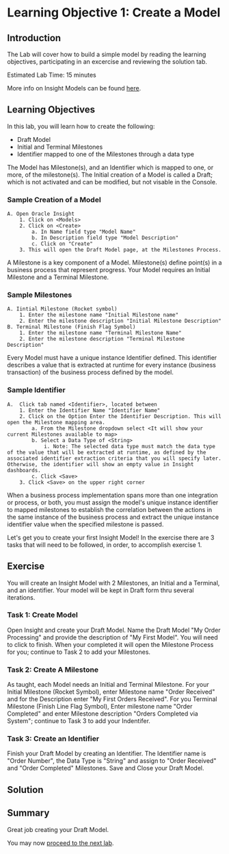 # Learning Objective 1: Create a Model

## Introduction
The Lab will cover how to build a simple model by reading the learning objectives, participating in an excercise and reviewing the solution tab.

Estimated Lab Time: 15 minutes

More info on Insight Models can be found [here](https://docs.oracle.com/en/cloud/paas/integration-cloud/user-int-insight-oci/work-models-integration-insight.html).

## Learning Objectives
In this lab, you will learn how to create the following:
- Draft Model
- Initial and Terminal Milestones
- Identifier mapped to one of the Milestones through a data type

The Model has Milestone(s), and an Identifier which is mapped to one, or more, of the milestone(s). The Initial creation of a Model is called a Draft; which is not activated and can be modified, but not visable in the Console.
### Sample Creation of a Model

    A. Open Oracle Insight
        1. Click on <Models>
        2. Click on <Create>
            a. In Name field type "Model Name"
            b. In Description field type "Model Description" 
            c. Click on "Create"
        3. This will open the Draft Model page, at the Milestones Process.

A Milestone is a key component of a Model. Milestone(s) define point(s) in a business process that represent progress. Your Model requires an Initial Milestone and a Terminal Milestone. <br />
### Sample Milestones

    A. Iintial Milestone (Rocket symbol) 
        1. Enter the milestone name "Initial Milestone name"
        2. Enter the milestone description "Initial Milestone Description"
    B. Terminal Milestone (Finish Flag Symbol)
        1. Enter the milestone name "Terminal Milestone Name"
        2. Enter the milestone description "Terminal Milestone Description"

Every Model must have a unique instance Identifier defined. This identifier describes a value that is extracted at runtime for every instance (business transaction) of the business process defined by the model. <br />
### Sample Identifier

    A.  Click tab named <Identifier>, located between 
        1. Enter the Identifier Name "Identifier Name"
        2. Click on the Option Enter the Identifier Description. This will open the Milestone mapping area.
            a. From the Milestone dropdown select <It will show your current Milestones available to map>
            b. Select a Data Type of <String>
                i. Note: The selected data type must match the data type of the value that will be extracted at runtime, as defined by the associated identifier extraction criteria that you will specify later. Otherwise, the identifier will show an empty value in Insight dashboards.
            c. Click <Save>
        3. Click <Save> on the upper right corner

When a business process implementation spans more than one integration or process, or both, you must assign the model's unique instance identifier to mapped milestones to establish the correlation between the actions in the same instance of the business process and extract the unique instance identifier value when the specified milestone is passed. <br />

Let's get you to create your first Insight Model! In the exercise there are 3 tasks that will need to be followed, in order, to accomplish exercise 1. 

## Exercise
 You will create an Insight Model with 2 Milestones, an Initial and a Terminal, and an identifier. Your model will be kept in Draft form thru several iterations. 

### Task 1: Create Model
Open Insight and create your Draft Model. Name the Draft Model "My Order Processing" and provide the description of "My First Model". You will need to click <Create> to finish. When your completed it will open the Milestone Process for you; continue to Task 2 to add your Milestones.
     
### Task 2: Create A Milestone
As taught, each Model needs an Initial and Terminal Milestone. For your Initial Milestone (Rocket Symbol), enter Milestone name "Order Received" and for the Description enter "My First Orders Received". For you Terminal Milestone (Finish Line Flag Symbol), Enter milestone name "Order Completed" and enter Milestone description "Orders Completed via System"; continue to Task 3 to add your Indentifer.
    
### Task 3: Create an Identifier
Finish your Draft Model by creating an Identifier. The Identifier name is "Order Number", the Data Type is "String" and assign to "Order Received" and "Order Completed" Milestones.
Save and Close your Draft Model.


## Solution



## Summary
Great job creating your Draft Model.<br />

You may now [proceed to the next lab](#next).
